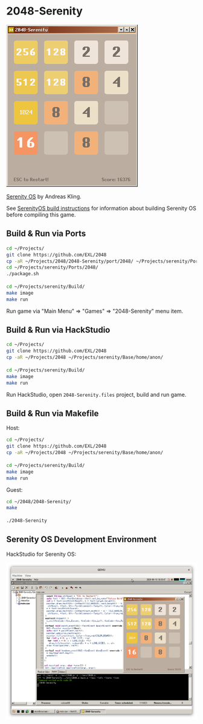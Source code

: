 2048-Serenity
=============

![2048-Serenity Serenity OS Screenshot](../image/2048-Serenity-Screenshot.png)

[Serenity OS](https://github.com/SerenityOS/serenity) by Andreas Kling.

See [SerenityOS build instructions](https://github.com/SerenityOS/serenity/blob/master/Documentation/BuildInstructions.md) for information about building Serenity OS before compiling this game.

## Build & Run via Ports

```sh
cd ~/Projects/
git clone https://github.com/EXL/2048
cp -aR ~/Projects/2048/2048-Serenity/port/2048/ ~/Projects/serenity/Ports/
cd ~/Projects/serenity/Ports/2048/
./package.sh

cd ~/Projects/serenity/Build/
make image
make run
```

Run game via "Main Menu" => "Games" => "2048-Serenity" menu item.

## Build & Run via HackStudio

```sh
cd ~/Projects/
git clone https://github.com/EXL/2048
cp -aR ~/Projects/2048 ~/Projects/serenity/Base/home/anon/

cd ~/Projects/serenity/Build/
make image
make run
```

Run HackStudio, open `2048-Serenity.files` project, build and run game.

## Build & Run via Makefile

Host:

```sh
cd ~/Projects/
git clone https://github.com/EXL/2048
cp -aR ~/Projects/2048 ~/Projects/serenity/Base/home/anon/

cd ~/Projects/serenity/Build/
make image
make run
```

Guest:

```sh
cd ~/2048/2048-Serenity/
make

./2048-Serenity
```

## Serenity OS Development Environment

HackStudio for Serenity OS:

![HackStudio for Serenity OS Screenshot](../image/HackStudio-Serenity-Screenshot.png)
